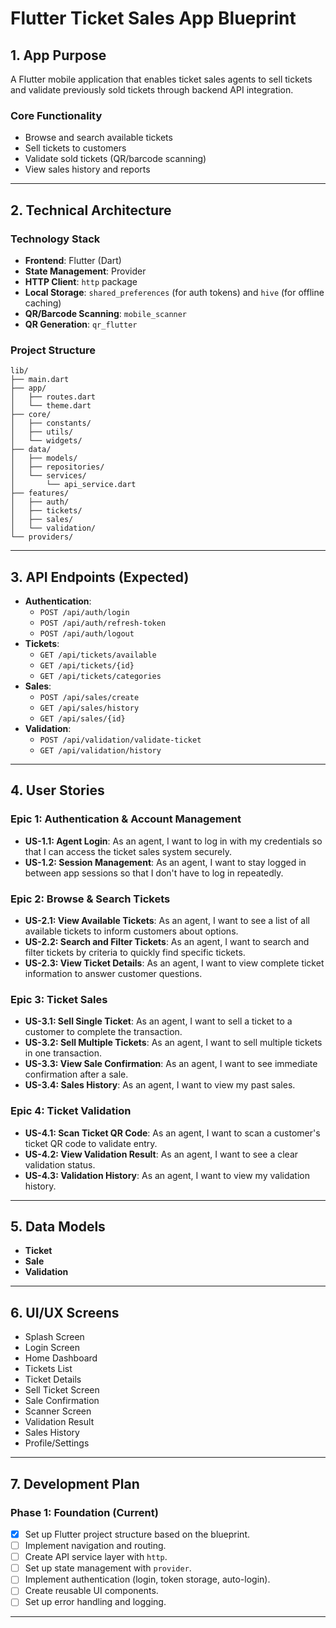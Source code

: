# Flutter Ticket Sales App Blueprint

## 1. App Purpose

A Flutter mobile application that enables ticket sales agents to sell tickets and validate previously sold tickets through backend API integration.

### Core Functionality

*   Browse and search available tickets
*   Sell tickets to customers
*   Validate sold tickets (QR/barcode scanning)
*   View sales history and reports

---

## 2. Technical Architecture

### Technology Stack

*   **Frontend**: Flutter (Dart)
*   **State Management**: Provider
*   **HTTP Client**: `http` package
*   **Local Storage**: `shared_preferences` (for auth tokens) and `hive` (for offline caching)
*   **QR/Barcode Scanning**: `mobile_scanner`
*   **QR Generation**: `qr_flutter`

### Project Structure

```
lib/
├── main.dart
├── app/
│   ├── routes.dart
│   └── theme.dart
├── core/
│   ├── constants/
│   ├── utils/
│   └── widgets/
├── data/
│   ├── models/
│   ├── repositories/
│   └── services/
│       └── api_service.dart
├── features/
│   ├── auth/
│   ├── tickets/
│   ├── sales/
│   └── validation/
└── providers/
```

---

## 3. API Endpoints (Expected)

*   **Authentication**:
    *   `POST /api/auth/login`
    *   `POST /api/auth/refresh-token`
    *   `POST /api/auth/logout`
*   **Tickets**:
    *   `GET /api/tickets/available`
    *   `GET /api/tickets/{id}`
    *   `GET /api/tickets/categories`
*   **Sales**:
    *   `POST /api/sales/create`
    *   `GET /api/sales/history`
    *   `GET /api/sales/{id}`
*   **Validation**:
    *   `POST /api/validation/validate-ticket`
    *   `GET /api/validation/history`

---

## 4. User Stories

### Epic 1: Authentication & Account Management

*   **US-1.1: Agent Login**: As an agent, I want to log in with my credentials so that I can access the ticket sales system securely.
*   **US-1.2: Session Management**: As an agent, I want to stay logged in between app sessions so that I don't have to log in repeatedly.

### Epic 2: Browse & Search Tickets

*   **US-2.1: View Available Tickets**: As an agent, I want to see a list of all available tickets to inform customers about options.
*   **US-2.2: Search and Filter Tickets**: As an agent, I want to search and filter tickets by criteria to quickly find specific tickets.
*   **US-2.3: View Ticket Details**: As an agent, I want to view complete ticket information to answer customer questions.

### Epic 3: Ticket Sales

*   **US-3.1: Sell Single Ticket**: As an agent, I want to sell a ticket to a customer to complete the transaction.
*   **US-3.2: Sell Multiple Tickets**: As an agent, I want to sell multiple tickets in one transaction.
*   **US-3.3: View Sale Confirmation**: As an agent, I want to see immediate confirmation after a sale.
*   **US-3.4: Sales History**: As an agent, I want to view my past sales.

### Epic 4: Ticket Validation

*   **US-4.1: Scan Ticket QR Code**: As an agent, I want to scan a customer's ticket QR code to validate entry.
*   **US-4.2: View Validation Result**: As an agent, I want to see a clear validation status.
*   **US-4.3: Validation History**: As an agent, I want to view my validation history.

---

## 5. Data Models

*   **Ticket**
*   **Sale**
*   **Validation**

---

## 6. UI/UX Screens

*   Splash Screen
*   Login Screen
*   Home Dashboard
*   Tickets List
*   Ticket Details
*   Sell Ticket Screen
*   Sale Confirmation
*   Scanner Screen
*   Validation Result
*   Sales History
*   Profile/Settings

---

## 7. Development Plan

### Phase 1: Foundation (Current)

*   [x] Set up Flutter project structure based on the blueprint.
*   [ ] Implement navigation and routing.
*   [ ] Create API service layer with `http`.
*   [ ] Set up state management with `provider`.
*   [ ] Implement authentication (login, token storage, auto-login).
*   [ ] Create reusable UI components.
*   [ ] Set up error handling and logging.

---
